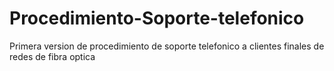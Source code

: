# Procedimiento-Soporte-telefonico
Primera version de procedimiento de soporte telefonico a clientes finales de redes de fibra optica
